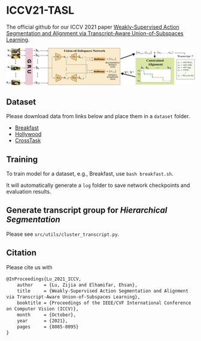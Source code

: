 # ICCV21-TASL

The official github for our ICCV 2021 paper [Weakly-Supervised Action Segmentation and Alignment via Transcript-Aware Union-of-Subspaces Learning](https://openaccess.thecvf.com/content/ICCV2021/papers/Lu_Weakly-Supervised_Action_Segmentation_and_Alignment_via_Transcript-Aware_Union-of-Subspaces_Learning_ICCV_2021_paper.pdf).

![main_graph](resources/schematic.png)

## Dataset

Please download data from links below and place them in a `dataset` folder.
- [Breakfast](https://drive.google.com/file/d/1Af3EdYtlxjgBHpvANk60-d6nI6lIkWaf/view?usp=sharing)
- [Hollywood](https://drive.google.com/file/d/13dwHn8JNBM045GzOZoh7KWDxRPUZ2MKL/view?usp=sharing)
- [CrossTask](https://drive.google.com/file/d/13t0KI2cbEEFZ-98-LH5FkaUyak0P-r2y/view?usp=sharing)

## Training

To train model for a dataset, e.g., Breakfast, use `bash breakfast.sh`.

It will automatically generate a `log` folder to save network checkpoints and evaluation results.

## Generate transcript group for *Hierarchical Segmentation* 

Please see `src/utils/cluster_transcript.py`.

## Citation 
Please cite us with
```
@InProceedings{Lu_2021_ICCV,
    author    = {Lu, Zijia and Elhamifar, Ehsan},
    title     = {Weakly-Supervised Action Segmentation and Alignment via Transcript-Aware Union-of-Subspaces Learning},
    booktitle = {Proceedings of the IEEE/CVF International Conference on Computer Vision (ICCV)},
    month     = {October},
    year      = {2021},
    pages     = {8085-8095}
}
```

